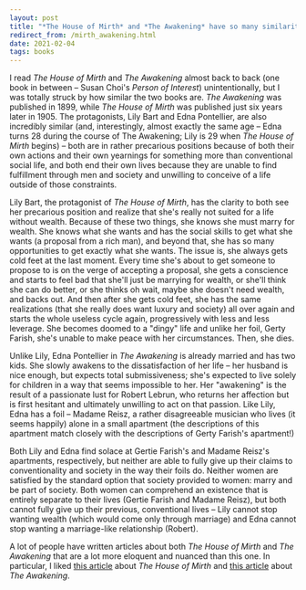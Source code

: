 ```yaml
---
layout: post
title: "*The House of Mirth* and *The Awakening* have so many similarities"
redirect_from: /mirth_awakening.html
date: 2021-02-04
tags: books
---
```


I read *The House of Mirth* and *The Awakening* almost back to back (one book in between – Susan Choi's *Person of Interest*) unintentionally, but I was totally struck by how similar the two books are. *The Awakening* was published in 1899, while *The House of Mirth* was published just six years later in 1905. The protagonists, Lily Bart and Edna Pontellier, are also incredibly similar (and, interestingly, almost exactly the same age – Edna turns 28 during the course of The Awakening; Lily is 29 when *The House of Mirth* begins) – both are in rather precarious positions because of both their own actions and their own yearnings for something more than conventional social life, and both end their own lives because they are unable to find fulfillment through men and society and unwilling to conceive of a life outside of those constraints.

Lily Bart, the protagonist of *The House of Mirth*, has the clarity to both see her precarious position and realize that she's really not suited for a life without wealth. Because of these two things, she knows she must marry for wealth. She knows what she wants and has the social skills to get what she wants (a proposal from a rich man), and beyond that, she has so many opportunities to get exactly what she wants. The issue is, she always gets cold feet at the last moment. Every time she's about to get someone to propose to is on the verge of accepting a proposal, she gets a conscience and starts to feel bad that she'll just be marrying for wealth, or she'll think she can do better, or she thinks oh wait, maybe she doesn't need wealth, and backs out. And then after she gets cold feet, she has the same realizations (that she really does want luxury and society) all over again and starts the whole useless cycle again, progressively with less and less leverage. She becomes doomed to a "dingy" life and unlike her foil, Gerty Farish, she's unable to make peace with her circumstances. Then, she dies.

Unlike Lily, Edna Pontellier in *The Awakening* is already married and has two kids. She slowly awakens to the dissatisfaction of her life – her husband is nice enough, but expects total submissiveness; she's expected to live solely for children in a way that seems impossible to her. Her "awakening" is the result of a passionate lust for Robert Lebrun, who returns her affection but is first hesitant and ultimately unwilling to act on that passion. Like Lily, Edna has a foil – Madame Reisz, a rather disagreeable musician who lives (it seems happily) alone in a small apartment (the descriptions of this apartment match closely with the descriptions of Gerty Farish's apartment!)

Both Lily and Edna find solace at Gertie Farish's and Madame Reisz's apartments, respectively, but neither are able to fully give up their claims to conventionality and society in the way their foils do. Neither women are satisfied by the standard option that society provided to women: marry and be part of society. Both women can comprehend an existence that is entirely separate to their lives (Gertie Farish and Madame Reisz), but both cannot fully give up their previous, conventional lives – Lily cannot stop wanting wealth (which would come only through marriage) and Edna cannot stop wanting a marriage-like relationship (Robert).

A lot of people have written articles about both *The House of Mirth* and *The Awakening* that are a lot more eloquent and nuanced than this one. In particular, I liked [this article](https://www.theguardian.com/books/2020/jan/11/the-house-of-mirth-jennifer-egan-on-edith-whartons-masterpiece) about *The House of Mirth* and [this article](https://www.nytimes.com/2020/02/05/books/review/kate-chopin-the-awakening.html) about *The Awakening*.

<script data-goatcounter="https://dlog.goatcounter.com/count"
        async src="//gc.zgo.at/count.js"></script>